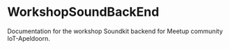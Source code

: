 # WorkshopSoundBackEnd
Documentation for the workshop Soundkit backend for Meetup community IoT-Apeldoorn.
